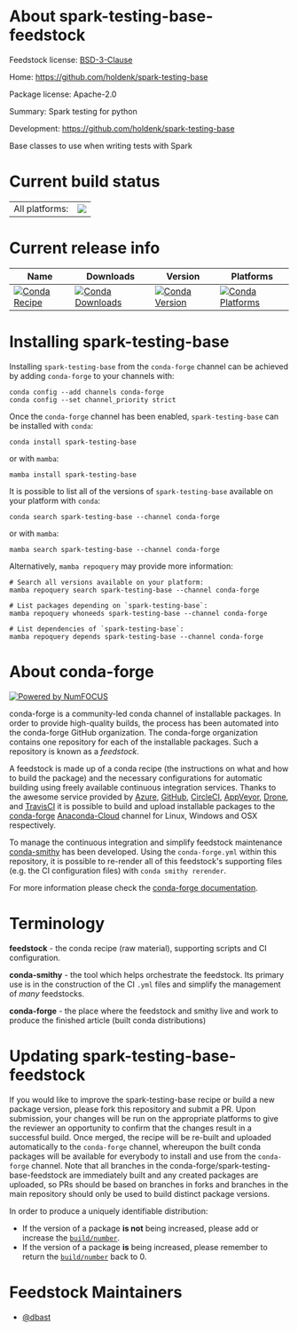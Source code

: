 About spark-testing-base-feedstock
==================================

Feedstock license: [BSD-3-Clause](https://github.com/conda-forge/spark-testing-base-feedstock/blob/main/LICENSE.txt)

Home: https://github.com/holdenk/spark-testing-base

Package license: Apache-2.0

Summary: Spark testing for python

Development: https://github.com/holdenk/spark-testing-base

Base classes to use when writing tests with Spark

Current build status
====================


<table><tr><td>All platforms:</td>
    <td>
      <a href="https://dev.azure.com/conda-forge/feedstock-builds/_build/latest?definitionId=3541&branchName=main">
        <img src="https://dev.azure.com/conda-forge/feedstock-builds/_apis/build/status/spark-testing-base-feedstock?branchName=main">
      </a>
    </td>
  </tr>
</table>

Current release info
====================

| Name | Downloads | Version | Platforms |
| --- | --- | --- | --- |
| [![Conda Recipe](https://img.shields.io/badge/recipe-spark--testing--base-green.svg)](https://anaconda.org/conda-forge/spark-testing-base) | [![Conda Downloads](https://img.shields.io/conda/dn/conda-forge/spark-testing-base.svg)](https://anaconda.org/conda-forge/spark-testing-base) | [![Conda Version](https://img.shields.io/conda/vn/conda-forge/spark-testing-base.svg)](https://anaconda.org/conda-forge/spark-testing-base) | [![Conda Platforms](https://img.shields.io/conda/pn/conda-forge/spark-testing-base.svg)](https://anaconda.org/conda-forge/spark-testing-base) |

Installing spark-testing-base
=============================

Installing `spark-testing-base` from the `conda-forge` channel can be achieved by adding `conda-forge` to your channels with:

```
conda config --add channels conda-forge
conda config --set channel_priority strict
```

Once the `conda-forge` channel has been enabled, `spark-testing-base` can be installed with `conda`:

```
conda install spark-testing-base
```

or with `mamba`:

```
mamba install spark-testing-base
```

It is possible to list all of the versions of `spark-testing-base` available on your platform with `conda`:

```
conda search spark-testing-base --channel conda-forge
```

or with `mamba`:

```
mamba search spark-testing-base --channel conda-forge
```

Alternatively, `mamba repoquery` may provide more information:

```
# Search all versions available on your platform:
mamba repoquery search spark-testing-base --channel conda-forge

# List packages depending on `spark-testing-base`:
mamba repoquery whoneeds spark-testing-base --channel conda-forge

# List dependencies of `spark-testing-base`:
mamba repoquery depends spark-testing-base --channel conda-forge
```


About conda-forge
=================

[![Powered by
NumFOCUS](https://img.shields.io/badge/powered%20by-NumFOCUS-orange.svg?style=flat&colorA=E1523D&colorB=007D8A)](https://numfocus.org)

conda-forge is a community-led conda channel of installable packages.
In order to provide high-quality builds, the process has been automated into the
conda-forge GitHub organization. The conda-forge organization contains one repository
for each of the installable packages. Such a repository is known as a *feedstock*.

A feedstock is made up of a conda recipe (the instructions on what and how to build
the package) and the necessary configurations for automatic building using freely
available continuous integration services. Thanks to the awesome service provided by
[Azure](https://azure.microsoft.com/en-us/services/devops/), [GitHub](https://github.com/),
[CircleCI](https://circleci.com/), [AppVeyor](https://www.appveyor.com/),
[Drone](https://cloud.drone.io/welcome), and [TravisCI](https://travis-ci.com/)
it is possible to build and upload installable packages to the
[conda-forge](https://anaconda.org/conda-forge) [Anaconda-Cloud](https://anaconda.org/)
channel for Linux, Windows and OSX respectively.

To manage the continuous integration and simplify feedstock maintenance
[conda-smithy](https://github.com/conda-forge/conda-smithy) has been developed.
Using the ``conda-forge.yml`` within this repository, it is possible to re-render all of
this feedstock's supporting files (e.g. the CI configuration files) with ``conda smithy rerender``.

For more information please check the [conda-forge documentation](https://conda-forge.org/docs/).

Terminology
===========

**feedstock** - the conda recipe (raw material), supporting scripts and CI configuration.

**conda-smithy** - the tool which helps orchestrate the feedstock.
                   Its primary use is in the construction of the CI ``.yml`` files
                   and simplify the management of *many* feedstocks.

**conda-forge** - the place where the feedstock and smithy live and work to
                  produce the finished article (built conda distributions)


Updating spark-testing-base-feedstock
=====================================

If you would like to improve the spark-testing-base recipe or build a new
package version, please fork this repository and submit a PR. Upon submission,
your changes will be run on the appropriate platforms to give the reviewer an
opportunity to confirm that the changes result in a successful build. Once
merged, the recipe will be re-built and uploaded automatically to the
`conda-forge` channel, whereupon the built conda packages will be available for
everybody to install and use from the `conda-forge` channel.
Note that all branches in the conda-forge/spark-testing-base-feedstock are
immediately built and any created packages are uploaded, so PRs should be based
on branches in forks and branches in the main repository should only be used to
build distinct package versions.

In order to produce a uniquely identifiable distribution:
 * If the version of a package **is not** being increased, please add or increase
   the [``build/number``](https://docs.conda.io/projects/conda-build/en/latest/resources/define-metadata.html#build-number-and-string).
 * If the version of a package **is** being increased, please remember to return
   the [``build/number``](https://docs.conda.io/projects/conda-build/en/latest/resources/define-metadata.html#build-number-and-string)
   back to 0.

Feedstock Maintainers
=====================

* [@dbast](https://github.com/dbast/)

